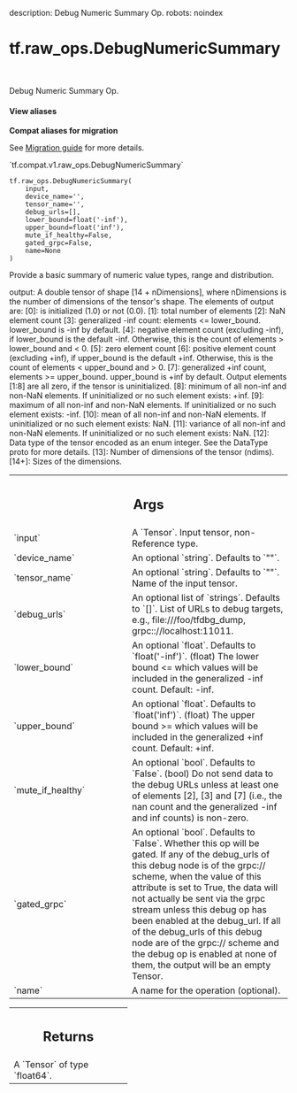 description: Debug Numeric Summary Op.
robots: noindex

# tf.raw_ops.DebugNumericSummary

<!-- Insert buttons and diff -->

<table class="tfo-notebook-buttons tfo-api nocontent" align="left">

</table>



Debug Numeric Summary Op.


<section class="expandable">
  <h4 class="showalways">View aliases</h4>
  <p>
<b>Compat aliases for migration</b>
<p>See
<a href="https://www.tensorflow.org/guide/migrate">Migration guide</a> for
more details.</p>
<p>`tf.compat.v1.raw_ops.DebugNumericSummary`</p>
</p>
</section>

<pre class="devsite-click-to-copy prettyprint lang-py tfo-signature-link">
<code>tf.raw_ops.DebugNumericSummary(
    input,
    device_name=&#x27;&#x27;,
    tensor_name=&#x27;&#x27;,
    debug_urls=[],
    lower_bound=float(&#x27;-inf&#x27;),
    upper_bound=float(&#x27;inf&#x27;),
    mute_if_healthy=False,
    gated_grpc=False,
    name=None
)
</code></pre>



<!-- Placeholder for "Used in" -->

Provide a basic summary of numeric value types, range and distribution.

output: A double tensor of shape [14 + nDimensions], where nDimensions is the
  number of dimensions of the tensor's shape. The elements of output are:
  [0]: is initialized (1.0) or not (0.0).
  [1]: total number of elements
  [2]: NaN element count
  [3]: generalized -inf count: elements <= lower_bound. lower_bound is -inf by
    default.
  [4]: negative element count (excluding -inf), if lower_bound is the default
    -inf. Otherwise, this is the count of elements > lower_bound and < 0.
  [5]: zero element count
  [6]: positive element count (excluding +inf), if upper_bound is the default
    +inf. Otherwise, this is the count of elements < upper_bound and > 0.
  [7]: generalized +inf count, elements >= upper_bound. upper_bound is +inf by
    default.
Output elements [1:8] are all zero, if the tensor is uninitialized.
  [8]: minimum of all non-inf and non-NaN elements.
       If uninitialized or no such element exists: +inf.
  [9]: maximum of all non-inf and non-NaN elements.
       If uninitialized or no such element exists: -inf.
  [10]: mean of all non-inf and non-NaN elements.
        If uninitialized or no such element exists: NaN.
  [11]: variance of all non-inf and non-NaN elements.
        If uninitialized or no such element exists: NaN.
  [12]: Data type of the tensor encoded as an enum integer. See the DataType
        proto for more details.
  [13]: Number of dimensions of the tensor (ndims).
  [14+]: Sizes of the dimensions.

<!-- Tabular view -->
 <table class="responsive fixed orange">
<colgroup><col width="214px"><col></colgroup>
<tr><th colspan="2"><h2 class="add-link">Args</h2></th></tr>

<tr>
<td>
`input`<a id="input"></a>
</td>
<td>
A `Tensor`. Input tensor, non-Reference type.
</td>
</tr><tr>
<td>
`device_name`<a id="device_name"></a>
</td>
<td>
An optional `string`. Defaults to `""`.
</td>
</tr><tr>
<td>
`tensor_name`<a id="tensor_name"></a>
</td>
<td>
An optional `string`. Defaults to `""`.
Name of the input tensor.
</td>
</tr><tr>
<td>
`debug_urls`<a id="debug_urls"></a>
</td>
<td>
An optional list of `strings`. Defaults to `[]`.
List of URLs to debug targets, e.g.,
  file:///foo/tfdbg_dump, grpc:://localhost:11011.
</td>
</tr><tr>
<td>
`lower_bound`<a id="lower_bound"></a>
</td>
<td>
An optional `float`. Defaults to `float('-inf')`.
(float) The lower bound <= which values will be included in the
  generalized -inf count. Default: -inf.
</td>
</tr><tr>
<td>
`upper_bound`<a id="upper_bound"></a>
</td>
<td>
An optional `float`. Defaults to `float('inf')`.
(float) The upper bound >= which values will be included in the
  generalized +inf count. Default: +inf.
</td>
</tr><tr>
<td>
`mute_if_healthy`<a id="mute_if_healthy"></a>
</td>
<td>
An optional `bool`. Defaults to `False`.
(bool) Do not send data to the debug URLs unless at least one
  of elements [2], [3] and [7] (i.e., the nan count and the generalized -inf and
  inf counts) is non-zero.
</td>
</tr><tr>
<td>
`gated_grpc`<a id="gated_grpc"></a>
</td>
<td>
An optional `bool`. Defaults to `False`.
Whether this op will be gated. If any of the debug_urls of this
  debug node is of the grpc:// scheme, when the value of this attribute is set
  to True, the data will not actually be sent via the grpc stream unless this
  debug op has been enabled at the debug_url. If all of the debug_urls of this
  debug node are of the grpc:// scheme and the debug op is enabled at none of
  them, the output will be an empty Tensor.
</td>
</tr><tr>
<td>
`name`<a id="name"></a>
</td>
<td>
A name for the operation (optional).
</td>
</tr>
</table>



<!-- Tabular view -->
 <table class="responsive fixed orange">
<colgroup><col width="214px"><col></colgroup>
<tr><th colspan="2"><h2 class="add-link">Returns</h2></th></tr>
<tr class="alt">
<td colspan="2">
A `Tensor` of type `float64`.
</td>
</tr>

</table>

